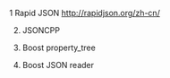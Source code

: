1 Rapid JSON
http://rapidjson.org/zh-cn/

2. JSONCPP

3. Boost property_tree

4. Boost JSON reader

